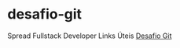 # desafio-git
Spread Fullstack Developer
Links Úteis
[Desafio Git](https://www.markdownguide.org/basic-syntax/)
